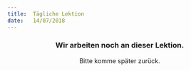 ```yaml
---
title:  Tägliche Lektion
date:   14/07/2018
---
```


### <center>Wir arbeiten noch an dieser Lektion.</center>
<center>Bitte komme später zurück.</center>